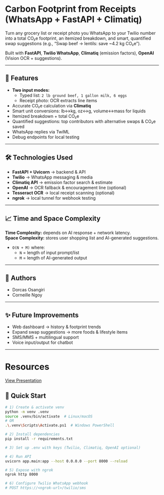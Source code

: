 # Carbon Footprint from Receipts (WhatsApp + FastAPI + Climatiq)

Turn any grocery list or receipt photo you WhatsApp to your Twilio number into a total CO₂e footprint, an itemized breakdown, and smart, quantified swap suggestions (e.g., “Swap beef → lentils: save ~4.2 kg CO₂e”).

Built with **FastAPI**, **Twilio WhatsApp**, **Climatiq** (emission factors), **OpenAI** (Vision OCR + suggestions).

---

## 🚀 Features
- **Two input modes:**  
  - Typed list: `2 lb ground beef, 1 gallon milk, 6 eggs`  
  - Receipt photo: OCR extracts line items
- Accurate CO₂e calculation via **Climatiq**  
- Smart unit conversions: lb↔kg, oz↔g, volume↔mass for liquids  
- Itemized breakdown + total CO₂e  
- Quantified suggestions: top contributors with alternative swaps & CO₂e saved  
- WhatsApp replies via TwiML  
- Debug endpoints for local testing  

---

## 🛠 Technologies Used
- **FastAPI + Uvicorn** → backend & API  
- **Twilio** → WhatsApp messaging & media  
- **Climatiq API** → emission factor search & estimate  
- **OpenAI** → OCR fallback & encouragement line (optional)  
- **Tesseract OCR** → local receipt scanning (optional)  
- **ngrok** → local tunnel for webhook testing  

---

## 📈 Time and Space Complexity
**Time Complexity:** depends on AI response + network latency.  
**Space Complexity:** stores user shopping list and AI-generated suggestions.  
- `O(N + M)` where:  
  - `N` = length of input prompt/list  
  - `M` = length of AI-generated output  

---

## 👥 Authors
- Dorcas Osangiri  
- Corneille Ngoy  

---

## ✨ Future Improvements
- Web dashboard → history & footprint trends  
- Expand swap suggestions → more foods & lifestyle items  
- SMS/MMS + multilingual support  
- Voice input/output for chatbot  

---
# Resources
[View Presentation](https://docs.google.com/presentation/d/1-5rTSPqwiaoWCs2kIfVloWJKbg0t5Akwyx47hN7TwLU/edit?usp=sharing)


## 📝 Quick Start
```bash
# 1) Create & activate venv
python -m venv .venv
source .venv/bin/activate  # Linux/macOS
# OR
.\.venv\Scripts\Activate.ps1  # Windows PowerShell

# 2) Install dependencies
pip install -r requirements.txt

# 3) Set up .env with keys (Twilio, Climatiq, OpenAI optional)

# 4) Run API
uvicorn app.main:app --host 0.0.0.0 --port 8000 --reload

# 5) Expose with ngrok
ngrok http 8000

# 6) Configure Twilio WhatsApp webhook
# POST https://<ngrok-url>/twilio/sms









